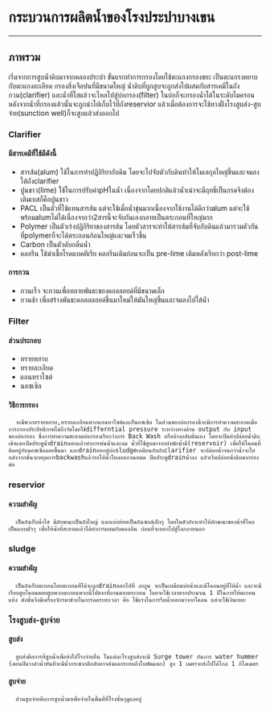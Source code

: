 # กระบวนการผลิตน้ำของโรงประปาบางเขน
---
## ภาพรวม
   เริ่มจากการสูบน้ำดิบมาจากคลองประปา ขั้นแรกทำการกรองโดยใช้ตะแกงกรองขยะ เป็นตะแกรงหยาบกับตะแกงละเอียด กรองสิ่งเจือปนที่มีขนาดใหญ่ น้ำดิบที่ถูกสูบจะถูกส่งไปผสมกับสารเคมีในถังกวน(clarifier) และน้ำที่ใสแล้วจะไหลไปสู่บ่อกรอง(filter) ในบ่อก็จะกรองน้ำได้ในระดับไมครอน หลังจากน้ำที่กรองแล้วนั้นจะถูกนำไปเก็บไว้ที่ถังreservior แล้วเมื่อต้องการจะใช้ทางฝั่งโรงสูบส่ง-สูบจ่าย(sunction well)ก็จะสูบแล้วส่งออกไป
### Clarifier
#### มีสารเคมีที่ใช้มีดังนี้
+ สารส้ม(alum) ใช้ในการทำปฏิกิริยากับดิน โดยจะไปจับตัวกับดินทำให้โมเลกุลใหญ่ขึ้นและจมลงใต้ถังclarifier
+ ปูนขาว(lime) ใช้ในการปรับค่าpHในน้ำ เนื่องจากโดยปกติแล้วน้ำเน่าจะมีฤทธิ์เป็นกรดจึงต้องเติมเบสก็คือปูนขาว
+ PACL เป็นตัวที่ใช้แทนสารส้ม แต่จะใช้เมื่อน้ำขุ่นมากเนื่องจากใช้งานได้ดีกว่าalum แต่จะใช้พร้อมalumไม่ได้เนื่องจากว่า2สารนี้จะจับกันเองกลายเป็นตระกอนที่ใหญ่มาก
+ Polymer เป็นตัวเร่งปฏิกิริยาของสารส้ม โดยตัวสารจะทำให้สารส้มที่จับกับดินแล้วมารวมตัวกันที่polymerก็จะได้ตระกอนก้อนใหญ่และจมเร็วขึ้น
+ Carbon เป็นตัวดับกลิ่นน้ำ
+ คลอรีน ใช้ฆ่าเชื้อโรคแบคทีเรีย คลอรีนเติมก่อนจะเป็น pre-lime เติมหลังเรียกว่า post-lime
#### การกวน
+ กวนเร็ว จะกวนเพื่อทลายพันธะของคอลลอยด์ที่มีขนาดเล็ก
+ กวนช้า เพื่อสร้างพันธะคอลลลอยด์ขึ้นมาใหม่ให้มันใหญ่ขึ้นและจมลงไปใต้น้ำ
### Filter
#### ส่วนประกอบ
+ ทรายหยาบ
+ ทรายละเอียด
+ แอนทราไซต์
+ นอซเซิล

#### วิธีการกรอง
      จะมีพวกทรายหยาบ,ทรายละเอียดพวกแอนทาไซต์และก็นอซเซิล ในส่วนของบ่อกรองนี้จะมีการทำความสะอาดเมื่อการกรองประสิทธิภาพไม่ถึงวัดโดยใช้differntial pressure ระหว่างทางด้าน output กับ input ของบ่อกรอง ซึ่งการทำความสะอาดบ่อกรองเรียกว่าการ Back Wash หรือล้างกลับนั่นเอง โดยจะปิดท่าปล่อยน้ำดิบเข้าและเปิดประตูน้ำdrainออกแล้วทำการพ่นน้ำและลม น้ำที่ใช้สูบมาจากถังพักน้ำดี(reservoir) เพื่อให้โคลนที่ติดอยู่กับนอซเซิลลอยขึ้นมา และdrainออกสู่บ่อsludgeเหมือนกับถังclarifier จะปล่อยน้ำจนกว่าน้ำจะใส หลังจากนั้นจะหยุดการbackwashแล้วรอให้น้ำไหลออกจนหมด ปิดประตูdrainน้ำลง แลัวเริ่มปล่อยน้ำดิบมากรองต่อ 
          
### reservior
#### ความสำคัญ
      เป็นถังเก็บน้ำใส มีลักษณะเป็นถังใหญ่ และแบ่งย่อยเป็นถังเซลล์เล็กๆ โดยในตัวถังจะทำให้ลักษณะของน้ำที่ไหลเป็นแบบมั่วๆ เพื่อให้น้ำที่สะอาดแล้วได้ทำการผสมกับคอลลีน ก่อนที่จะออกไปสู่โลกภายนอก
### sludge
#### ความสำคัญ
      เป็นถังเก็บตะกอนโดยตะกอนที่ได้จะถูกdrainออกไปที่ ลากูน จะเป็นเหมือนบ่อน้ำและมีโคลนอยู่ที่ใต้น้ำ และจะมีเรือบสูบโคลนคอยสูบพวกตะกอนพวกนี้ไปตากที่ลานตากตระกอน โดยจะใช้เวลาตากประมาณ 1 ปีในการให้ตะกอนแห้ง ดังนั้นจึงมีเครื่องจักรมาช่วยในการลดระยะเวลา คือ ใช้แรงในการรีดน้ำออกมาจากโคลน แต่จะใช้เงินเยอะ
### โรงสูบส่ง-สูบจ่าย
#### สูบส่ง
      สูบส่งคือการที่สูบน้ำเพื่อส่งไปโรงจ่ายอื่น ในแต่ละโรงสูบส่งจะมี Surge tower กันการ water hummer (ตอนปิดวาล์วน้ำทันทีจะมีน้ำกระชากตีกลับอาจส่งผลกระทบถึงใบพัดแตก) สูง 1 เมตรจะส่งไปได้ไกล 1 กิโลเมตร
#### สูบจ่าย 
      ส่วนสูบจ่ายคือการสูบน้ำมาเพื่อจ่ายในพื้นที่ที่โรงนั้นๆดูแลอยู่
